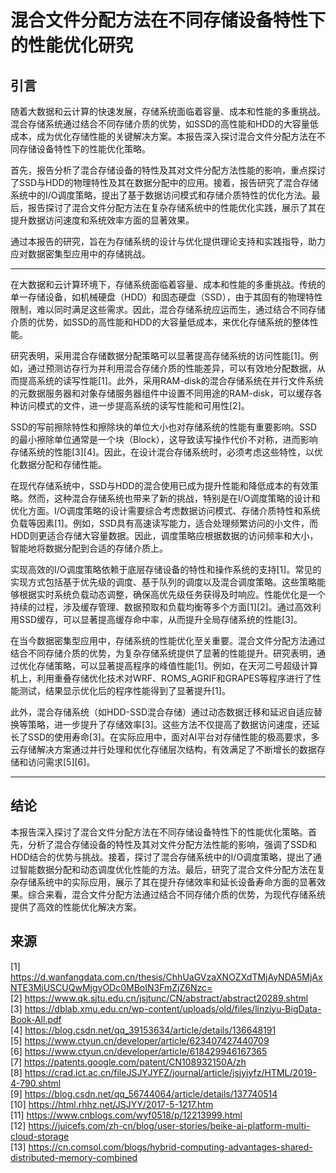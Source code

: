 # 混合文件分配方法在不同存储设备特性下的性能优化研究

## 引言  
随着大数据和云计算的快速发展，存储系统面临着容量、成本和性能的多重挑战。混合存储系统通过结合不同存储介质的优势，如SSD的高性能和HDD的大容量低成本，成为优化存储性能的关键解决方案。本报告深入探讨混合文件分配方法在不同存储设备特性下的性能优化策略。  

首先，报告分析了混合存储设备的特性及其对文件分配方法性能的影响，重点探讨了SSD与HDD的物理特性及其在数据分配中的应用。接着，报告研究了混合存储系统中的I/O调度策略，提出了基于数据访问模式和存储介质特性的优化方法。最后，报告探讨了混合文件分配方法在复杂存储系统中的性能优化实践，展示了其在提升数据访问速度和系统效率方面的显著效果。  

通过本报告的研究，旨在为存储系统的设计与优化提供理论支持和实践指导，助力应对数据密集型应用中的存储挑战。

---



在大数据和云计算环境下，存储系统面临着容量、成本和性能的多重挑战。传统的单一存储设备，如机械硬盘（HDD）和固态硬盘（SSD），由于其固有的物理特性限制，难以同时满足这些需求。因此，混合存储系统应运而生，通过结合不同存储介质的优势，如SSD的高性能和HDD的大容量低成本，来优化存储系统的整体性能。

研究表明，采用混合存储数据分配策略可以显著提高存储系统的访问性能[1]。例如，通过预测访存行为并利用混合存储介质的性能差异，可以有效地分配数据，从而提高系统的读写性能[1]。此外，采用RAM-disk的混合存储系统在并行文件系统的元数据服务器和对象存储服务器组件中设置不同用途的RAM-disk，可以缓存各种访问模式的文件，进一步提高系统的读写性能和可用性[2]。

SSD的写前擦除特性和擦除块的单位大小也对存储系统的性能有重要影响。SSD的最小擦除单位通常是一个块（Block），这导致读写操作代价不对称，进而影响存储系统的性能[3][4]。因此，在设计混合存储系统时，必须考虑这些特性，以优化数据分配和存储性能。

在现代存储系统中，SSD与HDD的混合使用已成为提升性能和降低成本的有效策略。然而，这种混合存储系统也带来了新的挑战，特别是在I/O调度策略的设计和优化方面。I/O调度策略的设计需要综合考虑数据访问模式、存储介质特性和系统负载等因素[1]。例如，SSD具有高速读写能力，适合处理频繁访问的小文件，而HDD则更适合存储大容量数据。因此，调度策略应根据数据的访问频率和大小，智能地将数据分配到合适的存储介质上。

实现高效的I/O调度策略依赖于底层存储设备的特性和操作系统的支持[1]。常见的实现方式包括基于优先级的调度、基于队列的调度以及混合调度策略。这些策略能够根据实时系统负载动态调整，确保高优先级任务获得及时响应。性能优化是一个持续的过程，涉及缓存管理、数据预取和负载均衡等多个方面[1][2]。通过高效利用SSD缓存，可以显著提高缓存命中率，从而提升全局存储系统的性能[3]。

在当今数据密集型应用中，存储系统的性能优化至关重要。混合文件分配方法通过结合不同存储介质的优势，为复杂存储系统提供了显著的性能提升。研究表明，通过优化存储策略，可以显著提高程序的峰值性能[1]。例如，在天河二号超级计算机上，利用重叠存储优化技术对WRF、ROMS_AGRIF和GRAPES等程序进行了性能测试，结果显示优化后的程序性能得到了显著提升[1]。

此外，混合存储系统（如HDD-SSD混合存储）通过动态数据迁移和延迟自适应替换等策略，进一步提升了存储效率[3]。这些方法不仅提高了数据访问速度，还延长了SSD的使用寿命[3]。在实际应用中，面对AI平台对存储性能的极高要求，多云存储解决方案通过并行处理和优化存储层次结构，有效满足了不断增长的数据存储和访问需求[5][6]。


---

## 结论

本报告深入探讨了混合文件分配方法在不同存储设备特性下的性能优化策略。首先，分析了混合存储设备的特性及其对文件分配方法性能的影响，强调了SSD和HDD结合的优势与挑战。接着，探讨了混合存储系统中的I/O调度策略，提出了通过智能数据分配和动态调度优化性能的方法。最后，研究了混合文件分配方法在复杂存储系统中的实际应用，展示了其在提升存储效率和延长设备寿命方面的显著效果。综合来看，混合文件分配方法通过结合不同存储介质的优势，为现代存储系统提供了高效的性能优化解决方案。

## 来源
[1] https://d.wanfangdata.com.cn/thesis/ChhUaGVzaXNOZXdTMjAyNDA5MjAxNTE3MjUSCUQwMjgyODc0MBoIN3FmZjZ6Nzc=  
[2] https://www.qk.sjtu.edu.cn/jsjtunc/CN/abstract/abstract20289.shtml  
[3] https://dblab.xmu.edu.cn/wp-content/uploads/old/files/linziyu-BigData-Book-All.pdf  
[4] https://blog.csdn.net/qq_39153634/article/details/136648191  
[5] https://www.ctyun.cn/developer/article/623407427440709  
[6] https://www.ctyun.cn/developer/article/618429946167365  
[7] https://patents.google.com/patent/CN108932150A/zh  
[8] https://crad.ict.ac.cn/fileJSJYJYFZ/journal/article/jsjyjyfz/HTML/2019-4-790.shtml  
[9] https://blog.csdn.net/qq_56744064/article/details/137740514  
[10] https://html.rhhz.net/JSJYY/2017-5-1217.htm  
[11] https://www.cnblogs.com/wyf0518/p/12213999.html  
[12] https://juicefs.com/zh-cn/blog/user-stories/beike-ai-platform-multi-cloud-storage  
[13] https://cn.comsol.com/blogs/hybrid-computing-advantages-shared-distributed-memory-combined